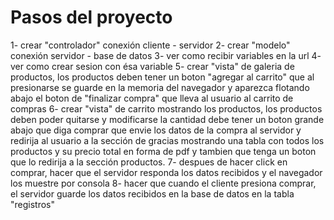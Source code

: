 # Pasos del proyecto

1- crear "controlador" conexión cliente - servidor
2- crear "modelo" conexión servidor - base de datos
3- ver como recibir variables en la url
4- ver como crear sesion con ésa variable
5- crear "vista" de galeria de productos, los productos deben tener un boton "agregar al carrito"
    que al presionarse se guarde en la memoria del navegador y aparezca flotando abajo el boton de
    "finalizar compra" que lleva al usuario al carrito de compras
6- crear "vista" de carrito mostrando los productos,
    los productos deben poder quitarse y modificarse la cantidad
    debe tener un boton grande abajo que diga comprar que envie los datos
    de la compra al servidor y redirija al usuario a la sección de gracias mostrando una tabla con
    todos los productos y su precio total en forma de pdf y tambien que tenga un boton que lo redirija
    a la sección productos.
7- despues de hacer click en comprar, hacer que el servidor responda los datos recibidos y el navegador
    los muestre por consola
8- hacer que cuando el cliente presiona comprar, el servidor guarde los datos recibidos 
    en la base de datos en la tabla "registros"